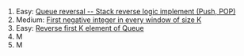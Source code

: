 
1. Easy: [Queue reversal -- Stack reverse logic implement (Push, POP)](https://github.com/Mehul237/A2Z-DSA-Course/blob/main/STEP-09/Easy%20_Queue%20Reversal.md)
2. Medium: [First negative integer in every window of size K](https://github.com/Mehul237/A2Z-DSA-Course/blob/main/STEP-09/Medium_First_-ve_int.md)
3. Easy: [Reverse first K element of Queue](https://github.com/Mehul237/A2Z-DSA-Course/blob/main/STEP-09/Easy_Queue%20reverse%20K.md)
4. M
5. M
